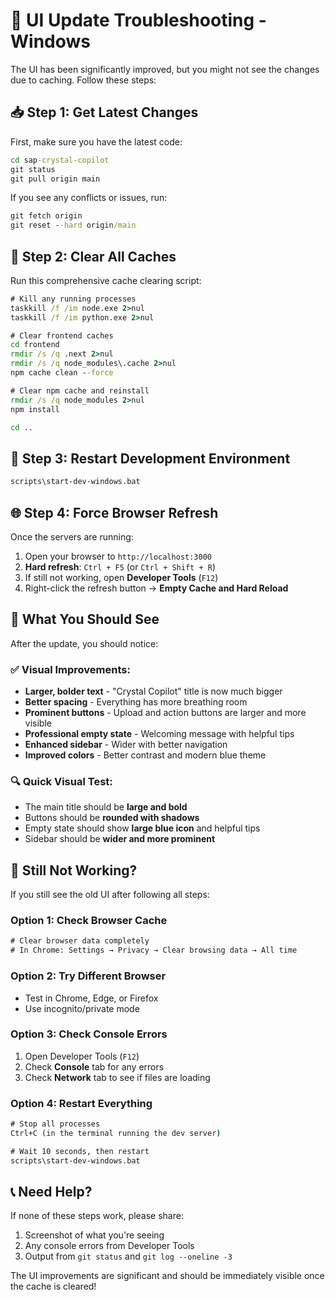 # 🚨 UI Update Troubleshooting - Windows

The UI has been significantly improved, but you might not see the changes due to caching. Follow these steps:

## 📥 Step 1: Get Latest Changes

First, make sure you have the latest code:

```cmd
cd sap-crystal-copilot
git status
git pull origin main
```

If you see any conflicts or issues, run:
```cmd
git fetch origin
git reset --hard origin/main
```

## 🧹 Step 2: Clear All Caches

Run this comprehensive cache clearing script:

```cmd
# Kill any running processes
taskkill /f /im node.exe 2>nul
taskkill /f /im python.exe 2>nul

# Clear frontend caches
cd frontend
rmdir /s /q .next 2>nul
rmdir /s /q node_modules\.cache 2>nul
npm cache clean --force

# Clear npm cache and reinstall
rmdir /s /q node_modules 2>nul
npm install

cd ..
```

## 🔄 Step 3: Restart Development Environment

```cmd
scripts\start-dev-windows.bat
```

## 🌐 Step 4: Force Browser Refresh

Once the servers are running:

1. Open your browser to `http://localhost:3000`
2. **Hard refresh**: `Ctrl + F5` (or `Ctrl + Shift + R`)
3. If still not working, open **Developer Tools** (`F12`)
4. Right-click the refresh button → **Empty Cache and Hard Reload**

## 🎯 What You Should See

After the update, you should notice:

### ✅ Visual Improvements:
- **Larger, bolder text** - "Crystal Copilot" title is now much bigger
- **Better spacing** - Everything has more breathing room
- **Prominent buttons** - Upload and action buttons are larger and more visible
- **Professional empty state** - Welcoming message with helpful tips
- **Enhanced sidebar** - Wider with better navigation
- **Improved colors** - Better contrast and modern blue theme

### 🔍 Quick Visual Test:
- The main title should be **large and bold**
- Buttons should be **rounded with shadows**
- Empty state should show **large blue icon** and helpful tips
- Sidebar should be **wider and more prominent**

## 🐛 Still Not Working?

If you still see the old UI after following all steps:

### Option 1: Check Browser Cache
```cmd
# Clear browser data completely
# In Chrome: Settings → Privacy → Clear browsing data → All time
```

### Option 2: Try Different Browser
- Test in Chrome, Edge, or Firefox
- Use incognito/private mode

### Option 3: Check Console Errors
1. Open Developer Tools (`F12`)
2. Check **Console** tab for any errors
3. Check **Network** tab to see if files are loading

### Option 4: Restart Everything
```cmd
# Stop all processes
Ctrl+C (in the terminal running the dev server)

# Wait 10 seconds, then restart
scripts\start-dev-windows.bat
```

## 📞 Need Help?

If none of these steps work, please share:
1. Screenshot of what you're seeing
2. Any console errors from Developer Tools
3. Output from `git status` and `git log --oneline -3`

The UI improvements are significant and should be immediately visible once the cache is cleared!